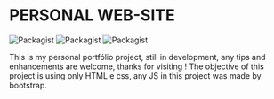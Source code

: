 # PERSONAL WEB-SITE
![Packagist](https://img.shields.io/packagist/l/doctrine/orm.svg)
![Packagist](https://img.shields.io/badge/HTML---%20-blue.svg)
![Packagist](https://img.shields.io/badge/CSS----ff69b4.svg)

This is my personal portfólio project, still in development, any tips and enhancements are welcome, thanks for visiting !
The objective of this project is using only HTML e css, any JS in this project was made by bootstrap.
